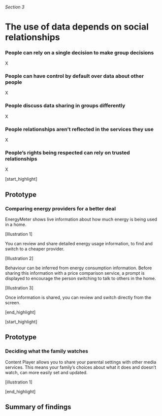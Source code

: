 ###### Section 3
# The use of data depends on social relationships

### People can rely on a single decision to make group decisions
X

### People can have control by default over data about other people
X

### People discuss data sharing in groups differently
X

### People relationships aren’t reflected in the services they use
X

### People’s rights being respected can rely on trusted relationships 
X


[start_highlight]

## Prototype
### Comparing energy providers for a better deal

EnergyMeter shows live information about how much energy is being used in a home.

[Illustration 1]

You can review and share detailed energy usage information, to find and switch to a cheaper provider.

[Illustration 2]

Behaviour can be inferred from energy consumption information. Before sharing this information with a price comparison service, a prompt is displayed to encourage the person switching to talk to others in the home.

[Illustration 3]

Once information is shared, you can review and switch directly from the screen.


[end_highlight]

[start_highlight]

## Prototype 
### Deciding what the family watches

Content Player allows you to share your parental settings with other media services. This means your family’s choices about what it does and doesn’t watch, can more easily set and updated. 

[illustration 1]


[end_highlight]

## Summary of findings


